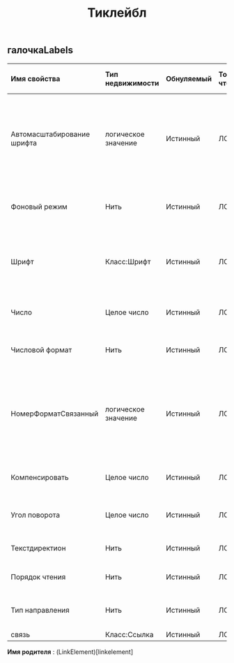 ﻿---
title: Тиклейбл
second_title: Aspose.Cells Cloud Documen
type: docs
url: /ru/specification/model/ticklabels/
description: "Aspose.Cells Спецификация облачной модели: TickLabels. Легко обрабатывайте Excel и другие документы электронных таблиц с помощью таких функций, как открытие, создание, редактирование, разделение, слияние, сравнение и преобразование."
weight: 50
---
## **галочкаLabels**

 

| Имя свойства| Тип недвижимости| Обнуляемый| Только чтение| Значение по умолчанию| Описание|
|:- |:- |:- |:- |:- |:- |
| Автомасштабирование шрифта| логическое значение| Истинный| ЛОЖЬ|| Истинно, если текст в объекте меняет размер шрифта при изменении размера объекта. Значение по умолчанию верно.|
| Фоновый режим| Нить| Истинный| ЛОЖЬ|| Получает и устанавливает режим отображения фона.|
| Шрифт| Класс:Шрифт| Истинный| ЛОЖЬ|| Возвращает объект, представляющий шрифт указанного объекта TickLabels.|
| Число| Целое число| Истинный| ЛОЖЬ|| Представляет номер формата для объекта TickLabels.|
| Числовой формат| Нить| Истинный| ЛОЖЬ|| Представляет строку формата для объекта TickLabels.|
| НомерФорматСвязанный| логическое значение| Истинный| ЛОЖЬ|| True, если числовой формат связан с ячейками (так что числовой формат меняется в метках при его изменении в ячейках).|
| Компенсировать| Целое число| Истинный| ЛОЖЬ|| Получает и задает расстояние меток от оси.|
| Угол поворота| Целое число| Истинный| ЛОЖЬ|| Представляет угол поворота текста по часовой стрелке.|
| Текстдиректион| Нить| Истинный| ЛОЖЬ|| Представляет порядок чтения текста.|
| Порядок чтения| Нить| Истинный| ЛОЖЬ|| Представляет порядок чтения текста.|
| Тип направления| Нить| Истинный| ЛОЖЬ|| Получает и задает направление текста.|
| связь| Класс:Ссылка| Истинный| ЛОЖЬ|||

**Имя родителя** : (LinkElement)[linkelement]
